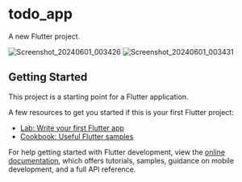 # todo_app

A new Flutter project.

![Screenshot_20240601_003426](https://github.com/Abhishek-jaison/To-do-app/assets/128037906/b572b37b-8d86-4e9e-930d-abee6f237ec8)
![Screenshot_20240601_003431](https://github.com/Abhishek-jaison/To-do-app/assets/128037906/43ccd362-63f8-44e9-9a7b-2c1d6ac7a01e)

## Getting Started

This project is a starting point for a Flutter application.

A few resources to get you started if this is your first Flutter project:

- [Lab: Write your first Flutter app](https://docs.flutter.dev/get-started/codelab)
- [Cookbook: Useful Flutter samples](https://docs.flutter.dev/cookbook)

For help getting started with Flutter development, view the
[online documentation](https://docs.flutter.dev/), which offers tutorials,
samples, guidance on mobile development, and a full API reference.
